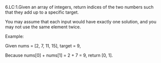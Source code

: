 6.LC:1.Given an array of integers, return indices of the two numbers such that they add up to a specific target.
  
  You may assume that each input would have exactly one solution, and you may not use the same element twice.
  
  Example:
  
  Given nums = [2, 7, 11, 15], target = 9,
  
  Because nums[0] + nums[1] = 2 + 7 = 9,
  return [0, 1].
